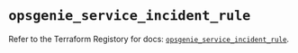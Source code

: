 # `opsgenie_service_incident_rule`

Refer to the Terraform Registory for docs: [`opsgenie_service_incident_rule`](https://registry.terraform.io/providers/opsgenie/opsgenie/0.6.33/docs/resources/service_incident_rule).
